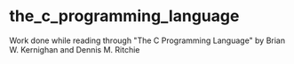# the_c_programming_language
Work done while reading through "The C Programming Language" by Brian W. Kernighan and Dennis M. Ritchie
